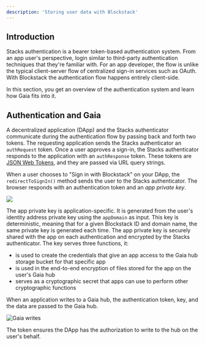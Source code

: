 ```yaml
---
description: 'Storing user data with Blockstack'
---
```


## Introduction

Stacks authentication is a bearer token-based authentication system. From an app user's perspective,
login similar to third-party authentication techniques that they're familiar with. For an app developer,
the flow is unlike the typical client-server flow of centralized sign-in services such as OAuth. With Blockstack
the authentication flow happens entirely client-side.

In this section, you get an overview of the authentication system and learn how Gaia fits into it.

## Authentication and Gaia

A decentralized application (DApp) and the Stacks authenticator communicate during
the authentication flow by passing back and forth two tokens. The requesting
application sends the Stacks authenticator an `authRequest` token. Once a user
approves a sign-in, the Stacks authenticator responds to the application with an
`authResponse` token. These tokens are <a href="https://jwt.io/" target="\_blank">JSON Web Tokens</a>, and they are
passed via URL query strings.

When a user chooses to "Sign in with Blockstack" on your DApp, the `redirectToSignIn()` method sends the user to the
Stacks authenticator. The browser responds with an authentication token and an _app private key_.

![](/images/app-sign-in.png)

The app private key is application-specific. It is generated from the user's identity address private key using the
`appDomain` as input. This key is deterministic, meaning that for a given Blockstack ID and domain name, the same
private key is generated each time. The app private key is securely shared with the app on each authentication and
encrypted by the Stacks authenticator. The key serves three functions, it:

- is used to create the credentials that give an app access to the Gaia hub storage bucket for that specific app
- is used in the end-to-end encryption of files stored for the app on the user's Gaia hub
- serves as a cryptographic secret that apps can use to perform other cryptographic functions

When an application writes to a Gaia hub, the authentication token, key, and the data are passed to the Gaia hub.

![Gaia writes](/images/gaia-writes.png)

The token ensures the DApp has the authorization to write to the hub on the user's behalf.

